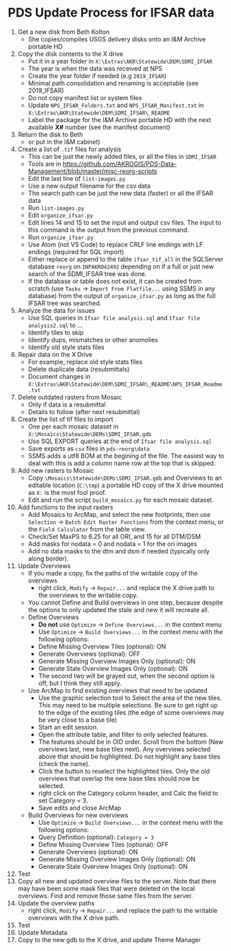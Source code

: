 PDS Update Process for IFSAR data
=================================

1. Get a new disk from Beth Kolton
   - She copies/compiles USGS delivery disks onto an I&M Archive portable HD
2. Copy the disk contents to the X drive
   - Put it in a year folder in `X:\Extras\AKR\Statewide\DEM\SDMI_IFSAR`
   - The year is when the data was received at NPS
   - Create the year folder if needed (e.g `2019_IFSAR`)
   - Minimal path consolidation and renaming is acceptable (see 2019_IFSAR)
   - Do not copy manifest list or system files
   - Update `NPS_IFSAR_Folders.txt` and `NPS_IFSAR_Manifest.txt` in `X:\Extras\AKR\Statewide\DEM\SDMI_IFSAR\_README`
   - Label the package for the I&M Archive portable HD with the
     next available **X#** number (see the manifest document)
3. Return the disk to Beth
   - or put in the I&M cabinet)
4. Create a list of `.tif` files for analysis
   - This can be just the newly added files, or all the files in `SDMI_IFSAR`
   - Tools are in https://github.com/AKROGIS/PDS-Data-Management/blob/master/misc-reorg-scripts
   - Edit the last line of `list-images.py`
   - Use a new output filename for the csv data
   - The search path can be just the new data (faster) or all the IFSAR data
   - Run `list-images.py`
   - Edit `organize_ifsar.py`
   - Edit lines 14 and 15 to set the input and output csv files.  The input
     to this command is the output from the previous command.
   - Run `organize_ifsar.py`
   - Use Atom (not VS Code) to replace CRLF line endings with LF endings
     (required for SQL import)
   - Either replace or append to the table `ifsar_tif_all` in the
     SQLServer database `reorg` on `INPAKRO42492` depending on if a full or
     just new search of the SDMI_IFSAR tree was done.
   - If the database or table does not exist, it can be created from scratch
     (use `Tasks` -> `Import From Flatfile...` using SSMS in any database)
     from the output of `organize_ifsar.py` as long as the full
     IFSAR tree was searched.
5. Analyze the data for issues
   - Use SQL queries in `Ifsar file analysis.sql` and
     `Ifsar file analysis2.sql` to ...
   - Identify tiles to skip
   - Identify dups, mismatches or other anomolies
   - Identify old style stats files
6. Repair data on the X Drive
   - For example, replace old style stats files
   - Delete duplicate data (resubmittals)
   - Document changes in `X:\Extras\AKR\Statewide\DEM\SDMI_IFSAR\_README\NPS_IFSAR_Readme.txt`
7. Delete outdated rasters from Mosaic
   - Only if data is a resubmittal
   - Details to follow (after next resubmittal)
8. Create the list of tif files to import
   - One per each mosaic dataset in `X:\Mosaics\Statewide\DEMs\SDMI_IFSAR.gdb`
   - Use SQL EXPORT queries at the end of `Ifsar file analysis.sql`
   - Save exports as `csv` files in `pds-reorg\data`
   - SSMS adds a utf8 BOM at the begining of the file.  The easiest way to deal
     with this is add a column name row at the top that is skipped.
9. Add new rasters to Mosaic
   - Copy `\Mosaics\Statewide\DEMs\SDMI_IFSAR.gdb` and Overviews to
     an editable location (`C:\tmp`) a portable HD copy of the X drive
     mounted as `X:` is the most fool proof.
   - Edit and run the script `build_mosaics.py` for each
     mosaic dataset.
10. Add functions to the input rasters
    - Add Mosaics to ArcMap, and select the new footprints, then use
      `Selection` -> `Batch Edit Raster Functions` from the context menu,
      or the `Field Calculator` from the table view.
    - Check/Set MaxPS to 6.25 for all ORI, and 15 for all DTM/DSM
    - Add masks for nodata = 0 and nodata = 1 for the ori images
    - Add no data masks to the dtm and dsm if needed (typically only along border).
11. Update Overviews
    - If you made a copy, fix the paths of the writable copy of the overviews
      - right click, `Modify` -> `Repair...` and replace the X drive path to the
        overviews to the writable copy.
    - You cannot Define and Build overviews in one step,  because despite the options
        to only updated the stale and new it will recreate all.
    - Define Overviews
      - **Do not** use `Optimize` -> `Define Overviews...` in the context menu
      - Use `Optimize` -> `Build Overviews...` in the context menu with the
        following options:
      - Define Missing Overview Tiles (optional): ON
      - Generate Overviews (optional): OFF
      - Generate Missing Overview Images Only (optional): ON
      - Generate Stale Overview Images Only (optional): ON
      - The second two will be grayed out, when the second option is off,
        but I think they still apply.
    - Use ArcMap to find existing overviews that need to be updated
      - Use the graphic selection tool to Select the area of the new tiles.
        This may need to be multiple selections. Be sure to get right up to the edge
        of the existing tiles (the edge of some overviews may be very close to a base tile)
      - Start an edit session.
      - Open the attribute table, and filter to only selected features.
      - The features should be in OID order. Scroll from the bottom (New overviews last, new
        base tiles next).  Any overviews selected above that should be highlighted.
        Do not highlight any base tiles (check the name).
      - Click the button to reselect the highlighted tiles.  Only the old overviews that overlap
        the new base tiles should now be selected.
      - right click on the Category column header, and Calc the field to set Category = 3.
      - Save edits and close ArcMap
    - Build Overviews for new overviews
      - Use `Optimize` -> `Build Overviews...` in the context menu with the
        following options:
      - Query Definition (optional): `Category = 3`
      - Define Missing Overview Tiles (optional): OFF
      - Generate Overviews (optional): ON
      - Generate Missing Overview Images Only (optional): ON
      - Generate Stale Overview Images Only (optional): ON
12. Test
13. Copy all new and updated overview files to the server.  Note that there may have been
    some mask files that were deleted on the local overviews.  Find and remove those same files
    from the server.
14. Update the overview paths
    - right click, `Modify` -> `Repair...` and replace the
      path to the writable overviews with the X drive path.
15. Test
16. Update Metadata
17. Copy to the new gdb to the X drive, and update Theme Manager
